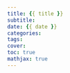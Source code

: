 ```yaml
---
title: {{ title }}
subtitle:
date: {{ date }}
categories:
tags:
cover:
toc: true
mathjax: true
---
```

